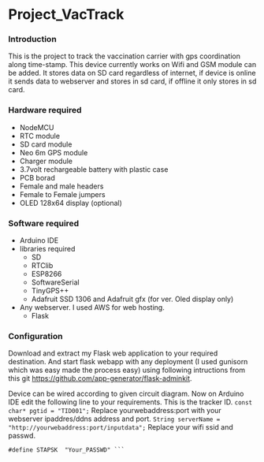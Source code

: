 # Project_VacTrack
### Introduction
This is the project to track the vaccination carrier with gps coordination along time-stamp. This device currently works on Wifi and GSM module can be added. It stores data on SD card regardless of internet, if device is online it sends data to webserver and stores in sd card, if offline it only stores in sd card.
### Hardware required
+ NodeMCU
+ RTC module
+ SD card module
+ Neo 6m GPS module
+ Charger module
+ 3.7volt rechargeable battery with plastic case
+ PCB borad
+ Female and male headers
+ Female to Female jumpers
+ OLED 128x64 display (optional)
### Software required
+ Arduino IDE 
+ libraries required
  - SD
  - RTClib
  - ESP8266
  - SoftwareSerial
  - TinyGPS++
  - Adafruit SSD 1306 and Adafruit gfx (for ver. Oled display only)
+ Any webserver. I used AWS for web hosting.
  - Flask
### Configuration
Download and extract my Flask web application to your required destination. And start flask webapp with any deployment (I used gunisorn which was easy made the process easy) using following intructions from this git https://github.com/app-generator/flask-adminkit.

Device can be wired according to given circuit diagram. Now on Arduino IDE edit the following line to your requirements.
This is the tracker ID. 
``` const char* pgtid = "TID001"; ```
Replace yourwebaddress:port with your webserver ipaddres/ddns address and port.
``` String serverName = "http://yourwebaddress:port/inputdata"; ```
Replace your wifi ssid and passwd.
``` #define STASSID "Your_SSID"
#define STAPSK  "Your_PASSWD" ```

